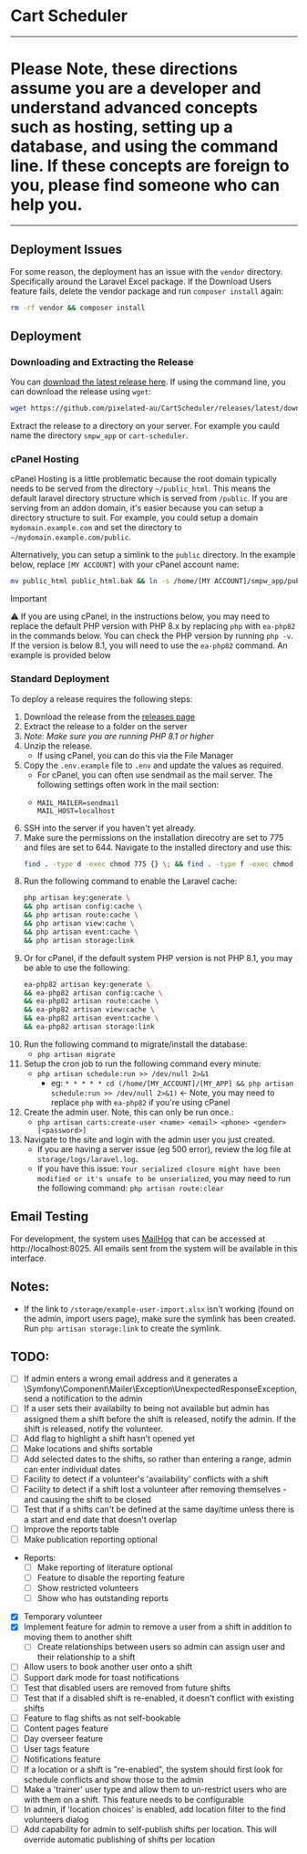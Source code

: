 # Cart Scheduler

***

# Please Note, these directions assume you are a developer and understand advanced concepts such as hosting, setting up a database, and using the command line. If these concepts are foreign to you, please find someone who can help you.

***

## Deployment Issues

For some reason, the deployment has an issue with the `vendor` directory. Specifically around the Laravel Excel package.
If the Download Users feature fails, delete the vendor package and run `composer install` again:

```bash
rm -rf vendor && composer install
```

## Deployment

### Downloading and Extracting the Release

You can [download the latest release here](https://github.com/pixelated-au/CartScheduler/releases).
If using the command line, you can download the release using `wget`:

```bash
wget https://github.com/pixelated-au/CartScheduler/releases/latest/download/release.zip
```

Extract the release to a directory on your server. For example you cauld name the directory `smpw_app`
or `cart-scheduler`.

### cPanel Hosting

cPanel Hosting is a little problematic because the root domain typically needs to be served from the directory
`~/public_html`. This means the default laravel directory structure which is served from `/public`. If you are serving
from an addon domain, it's easier because you can setup a directory structure to suit. For example, you could setup a
domain `mydomain.example.com` and set the directory to `~/mydomain.example.com/public`.

Alternatively, you can setup a simlink to the `public` directory. In the example below, replace `[MY ACCOUNT]` with your
cPanel account name:

```bash
mv public_html public_html.bak && ln -s /home/[MY ACCOUNT]/smpw_app/public /home/[MY ACCOUNT]/public_html
```

> [!IMPORTANT]
> :warning: If you are using cPanel, in the instructions below, you may need to replace the default PHP version with PHP 8.x by
> replacing `php` with `ea-php82` in the commands below. You can check the PHP version by running `php -v`. If the 
> version is below 8.1, you will need to use the `ea-php82` command. An example is provided below

### Standard Deployment

To deploy a release requires the following steps:

1. Download the release from the [releases page](https://github.com/pixelated-au/CartApp/releases)
1. Extract the release to a folder on the server
1. *Note: Make sure you are running PHP 8.1 or higher*
1. Unzip the release.
    - If using cPanel, you can do this via the File Manager
1. Copy the `.env.example` file to `.env` and update the values as required.
    - For cPanel, you can often use sendmail as the mail server. The following settings often work in the mail section:
    - ```dotenv
      MAIL_MAILER=sendmail
      MAIL_HOST=localhost
      ``` 
1. SSH into the server if you haven't yet already.
1. Make sure the permissions on the installation direcotry are set to 775 and files are set to 644. Navigate to the installed directory and use this:
    ```bash
    find . -type d -exec chmod 775 {} \; && find . -type f -exec chmod 644 {} \;
   
    ```
1. Run the following command to enable the Laravel cache:
    ```bash
    php artisan key:generate \
    && php artisan config:cache \
    && php artisan route:cache \
    && php artisan view:cache \
    && php artisan event:cache \
    && php artisan storage:link
    ```
1. Or for cPanel, if the default system PHP version is not PHP 8.1, you may be able to use the following:
    ```bash
    ea-php82 artisan key:generate \
    && ea-php82 artisan config:cache \
    && ea-php82 artisan route:cache \
    && ea-php82 artisan view:cache \
    && ea-php82 artisan event:cache \
    && ea-php82 artisan storage:link
    ```
1. Run the following command to migrate/install the database:
    - `php artisan migrate`
1. Setup the cron job to run the following command every minute:
    - `php artisan schedule:run >> /dev/null 2>&1`
        - eg: `* * * * * cd (/home/[MY_ACCOUNT]/[MY_APP] && php artisan schedule:run >> /dev/null 2>&1)`
          <- Note, you may need to replace `php` with `ea-php82` if you're using cPanel
1. Create the admin user. Note, this can only be run once.:
    - `php artisan carts:create-user <name> <email> <phone> <gender> [<password>]`
1. Navigate to the site and login with the admin user you just created.
    - If you are having a server issue (eg 500 error), review the log file at `storage/logs/laravel.log`.
    - If you have this issue: `Your serialized closure might have been modified or it's unsafe to be unserialized`,
      you may need to run the following command: `php artisan route:clear`

## Email Testing

For development, the system uses [MailHog](https://github.com/mailhog/MailHog) that can be accessed
at http://localhost:8025. All emails sent from the system
will be available in this interface.

## Notes:

- If the link to `/storage/example-user-import.xlsx` isn't working (found on the admin, import users page), make sure
  the symlink has been created. Run `php artisan storage:link` to create the symlink.

## TODO:

- [ ] If admin enters a wrong email address and it generates a \Symfony\Component\Mailer\Exception\UnexpectedResponseException, send a notification to the admin
- [ ] If a user sets their availabilty to being not available but admin has assigned them a shift before the shift is released, notify the admin. If the shift is released, notify the volunteer.
- [ ] Add flag to highlight a shift hasn't opened yet
- [ ] Make locations and shifts sortable
- [ ] Add selected dates to the shifts, so rather than entering a range, admin can enter individual dates
- [ ] Facility to detect if a volunteer's 'availability' conflicts with a shift
- [ ] Facility to detect if a shift lost a volunteer after removing themselves - and causing the shift to be closed
- [ ] Test that if a shifts can't be defined at the same day/time unless there is a start and end date that doesn't
  overlap
- [ ] Improve the reports table
- [ ] Make publication reporting optional
- Reports:
    - [ ] Make reporting of literature optional
    - [ ] Feature to disable the reporting feature
    - [ ] Show restricted volunteers
    - [ ] Show who has outstanding reports
- [x] Temporary volunteer
- [x] Implement feature for admin to remove a user from a shift in addition to moving them to another shift
    - [ ] Create relationships between users so admin can assign user and their relationship to a shift
- [ ] Allow users to book another user onto a shift
- [ ] Support dark mode for toast notifications
- [ ] Test that disabled users are removed from future shifts
- [ ] Test that if a disabled shift is re-enabled, it doesn't conflict with existing shifts
- [ ] Feature to flag shifts as not self-bookable
- [ ] Content pages feature
- [ ] Day overseer feature
- [ ] User tags feature
- [ ] Notifications feature
- [ ] If a location or a shift is "re-enabled", the system should first look for schedule conflicts and show those to the admin
- [ ] Make a 'trainer' user type and allow them to un-restrict users who are with them on a shift. This feature needs to be configurable
- [ ] In admin, if 'location choices' is enabled, add location filter to the find volunteers dialog
- [ ] Add capability for admin to self-publish shifts per location. This will override automatic publishing of shifts per location
